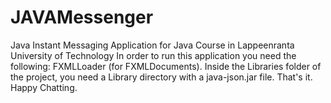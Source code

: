 # JAVAMessenger
Java Instant Messaging Application for Java Course in Lappeenranta University of Technology
In order to run this application you need the following: FXMLLoader (for FXMLDocuments). Inside the Libraries folder of the project, you need a Library directory with a java-json.jar file. That's it. Happy Chatting. 

